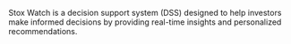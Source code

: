 Stox Watch is a decision support system (DSS) designed to help investors make informed decisions by providing real-time insights and personalized recommendations.

